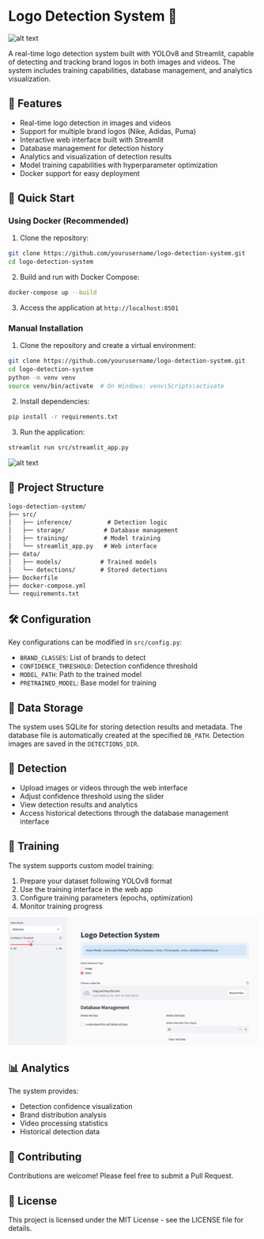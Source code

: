# Logo Detection System 🎯

![alt text](images/image.png)

A real-time logo detection system built with YOLOv8 and Streamlit, capable of detecting and tracking brand logos in both images and videos. The system includes training capabilities, database management, and analytics visualization.

## 🌟 Features

- Real-time logo detection in images and videos
- Support for multiple brand logos (Nike, Adidas, Puma)
- Interactive web interface built with Streamlit
- Database management for detection history
- Analytics and visualization of detection results
- Model training capabilities with hyperparameter optimization
- Docker support for easy deployment

## 🚀 Quick Start

### Using Docker (Recommended)

1. Clone the repository:
```bash
git clone https://github.com/yourusername/logo-detection-system.git
cd logo-detection-system
```

2. Build and run with Docker Compose:
```bash
docker-compose up --build
```

3. Access the application at `http://localhost:8501`

### Manual Installation

1. Clone the repository and create a virtual environment:
```bash
git clone https://github.com/yourusername/logo-detection-system.git
cd logo-detection-system
python -m venv venv
source venv/bin/activate  # On Windows: venv\Scripts\activate
```

2. Install dependencies:
```bash
pip install -r requirements.txt
```

3. Run the application:
```bash
streamlit run src/streamlit_app.py
```

![alt text](image-1.png)
## 📁 Project Structure

```
logo-detection-system/
├── src/
│   ├── inference/          # Detection logic
│   ├── storage/           # Database management
│   ├── training/          # Model training
│   └── streamlit_app.py   # Web interface
├── data/
│   ├── models/           # Trained models
│   └── detections/       # Stored detections
├── Dockerfile
├── docker-compose.yml
└── requirements.txt
```

## 🛠️ Configuration

Key configurations can be modified in `src/config.py`:

- `BRAND_CLASSES`: List of brands to detect
- `CONFIDENCE_THRESHOLD`: Detection confidence threshold
- `MODEL_PATH`: Path to the trained model
- `PRETRAINED_MODEL`: Base model for training

## 💾 Data Storage

The system uses SQLite for storing detection results and metadata. The database file is automatically created at the specified `DB_PATH`. Detection images are saved in the `DETECTIONS_DIR`.

## 🎯 Detection

- Upload images or videos through the web interface
- Adjust confidence threshold using the slider
- View detection results and analytics
- Access historical detections through the database management interface

## 🔧 Training

The system supports custom model training:

1. Prepare your dataset following YOLOv8 format
2. Use the training interface in the web app
3. Configure training parameters (epochs, optimization)
4. Monitor training progress

![alt text](image.png)
## 📊 Analytics

The system provides:
- Detection confidence visualization
- Brand distribution analysis
- Video processing statistics
- Historical detection data

## 🤝 Contributing

Contributions are welcome! Please feel free to submit a Pull Request.

## 📄 License

This project is licensed under the MIT License - see the LICENSE file for details.